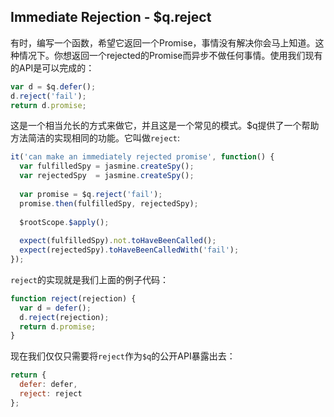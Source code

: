 ## Immediate Rejection - $q.reject

有时，编写一个函数，希望它返回一个Promise，事情没有解决你会马上知道。这种情况下。你想返回一个rejected的Promise而异步不做任何事情。使用我们现有的API是可以完成的：
```js
var d = $q.defer();
d.reject('fail');
return d.promise;
```
这是一个相当允长的方式来做它，并且这是一个常见的模式。$q提供了一个帮助方法简洁的实现相同的功能。它叫做`reject`:
```js
it('can make an immediately rejected promise', function() {
  var fulfilledSpy = jasmine.createSpy();
  var rejectedSpy  = jasmine.createSpy();
  
  var promise = $q.reject('fail');
  promise.then(fulfilledSpy, rejectedSpy);
  
  $rootScope.$apply();
  
  expect(fulfilledSpy).not.toHaveBeenCalled();
  expect(rejectedSpy).toHaveBeenCalledWith('fail');
});
```
`reject`的实现就是我们上面的例子代码：
```js
function reject(rejection) {
  var d = defer();
  d.reject(rejection);
  return d.promise;
}
```
现在我们仅仅只需要将`reject`作为`$q`的公开API暴露出去：
```js
return {
  defer: defer,
  reject: reject
};  
```

